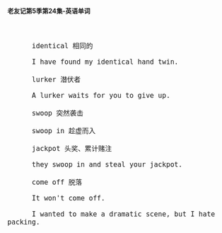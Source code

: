 #### 老友记第5季第24集-英语单词

<div style="font-size: 18px">
<br />

```
      identical 相同的

      I have found my identical hand twin.

      lurker 潜伏者

      A lurker waits for you to give up.

      swoop 突然袭击

      swoop in 趁虚而入

      jackpot 头奖、累计赌注

      they swoop in and steal your jackpot.

      come off 脱落

      It won't come off.

      I wanted to make a dramatic scene, but I hate packing.

```
<br />
</div>
